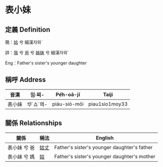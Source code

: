 # 表小妹
## 定義 Definition
簡：[姑](member12.md) 兮 細漢자와ˊ

詳：[我](member1.md) 兮 [爸](member2.md) 兮 [姊妹](member12.md) 兮 細漢자와ˊ

Eng：Father's sister's younger daughter

## 稱呼 Address

音漢 | 임·찌- | Pe̍͘h-oā-jī | Taiji
--- | --- | --- | --- 
表小妹 | ᄇᆤˊ쇼ˊᄆᆀ- | piáu-sió-mōi | piau1sio1moy33 


## 關係 Relationships

關係 | 稱法 | English
--- | --- | --- 
表小妹 兮 爸 | [姑丈](member43.md) | Father's sister's younger daughter's father
表小妹 兮 媽 | [姑](member12.md) | Father's sister's younger daughter's mother
